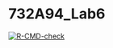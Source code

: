# 732A94_Lab6

<!-- badges: start -->
[![R-CMD-check](https://github.com/silakilicoglu/732A94_Lab6/actions/workflows/R-CMD-check.yaml/badge.svg)](https://github.com/silakilicoglu/732A94_Lab6/actions/workflows/R-CMD-check.yaml)
<!-- badges: end -->
